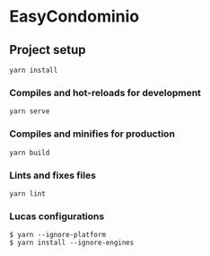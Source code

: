 # EasyCondominio

## Project setup
```
yarn install
```

### Compiles and hot-reloads for development
```
yarn serve
```

### Compiles and minifies for production
```
yarn build
```

### Lints and fixes files
```
yarn lint
```

### Lucas configurations
```
$ yarn --ignore-platform
$ yarn install --ignore-engines
```
